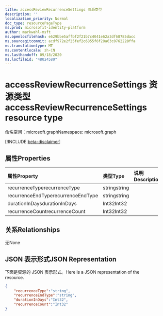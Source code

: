 ```yaml
---
title: accessReviewRecurrenceSettings 资源类型
description: ''
localization_priority: Normal
doc_type: resourcePageType
ms.prod: microsofit-identity-platform
author: markwahl-msft
ms.openlocfilehash: e629bbe5affbf2f21b7c4041e62a3df68785dacc
ms.sourcegitcommit: acdf972e2f25fef2c6855f6f28a63c0762228ffa
ms.translationtype: MT
ms.contentlocale: zh-CN
ms.lasthandoff: 09/18/2020
ms.locfileid: "48024580"
---
```

# <a name="accessreviewrecurrencesettings-resource-type"></a><span data-ttu-id="b26dd-102">accessReviewRecurrenceSettings 资源类型</span><span class="sxs-lookup"><span data-stu-id="b26dd-102">accessReviewRecurrenceSettings resource type</span></span>

<span data-ttu-id="b26dd-103">命名空间：microsoft.graph</span><span class="sxs-lookup"><span data-stu-id="b26dd-103">Namespace: microsoft.graph</span></span>

[!INCLUDE [beta-disclaimer](../../includes/beta-disclaimer.md)]


## <a name="properties"></a><span data-ttu-id="b26dd-104">属性</span><span class="sxs-lookup"><span data-stu-id="b26dd-104">Properties</span></span>
|<span data-ttu-id="b26dd-105">属性</span><span class="sxs-lookup"><span data-stu-id="b26dd-105">Property</span></span>|<span data-ttu-id="b26dd-106">类型</span><span class="sxs-lookup"><span data-stu-id="b26dd-106">Type</span></span>|<span data-ttu-id="b26dd-107">说明</span><span class="sxs-lookup"><span data-stu-id="b26dd-107">Description</span></span>|
|:---|:---|:---|
| <span data-ttu-id="b26dd-108">recurrenceType</span><span class="sxs-lookup"><span data-stu-id="b26dd-108">recurrenceType</span></span> | <span data-ttu-id="b26dd-109">string</span><span class="sxs-lookup"><span data-stu-id="b26dd-109">string</span></span> |  |
| <span data-ttu-id="b26dd-110">recurrenceEndType</span><span class="sxs-lookup"><span data-stu-id="b26dd-110">recurrenceEndType</span></span> | <span data-ttu-id="b26dd-111">string</span><span class="sxs-lookup"><span data-stu-id="b26dd-111">string</span></span> |  |
| <span data-ttu-id="b26dd-112">durationInDays</span><span class="sxs-lookup"><span data-stu-id="b26dd-112">durationInDays</span></span> | <span data-ttu-id="b26dd-113">Int32</span><span class="sxs-lookup"><span data-stu-id="b26dd-113">Int32</span></span> |  |
| <span data-ttu-id="b26dd-114">recurrenceCount</span><span class="sxs-lookup"><span data-stu-id="b26dd-114">recurrenceCount</span></span> | <span data-ttu-id="b26dd-115">Int32</span><span class="sxs-lookup"><span data-stu-id="b26dd-115">Int32</span></span> |  |

## <a name="relationships"></a><span data-ttu-id="b26dd-116">关系</span><span class="sxs-lookup"><span data-stu-id="b26dd-116">Relationships</span></span>
<span data-ttu-id="b26dd-117">无</span><span class="sxs-lookup"><span data-stu-id="b26dd-117">None</span></span>
## <a name="json-representation"></a><span data-ttu-id="b26dd-118">JSON 表示形式</span><span class="sxs-lookup"><span data-stu-id="b26dd-118">JSON Representation</span></span>
<span data-ttu-id="b26dd-119">下面是资源的 JSON 表示形式。</span><span class="sxs-lookup"><span data-stu-id="b26dd-119">Here is a JSON representation of the resource.</span></span>
<!--{
  "blockType": "resource",
  "@odata.type": "microsoft.graph.accessReviewRecurrenceSettings"
}-->
``` json
{
    "recurrenceType":"string",
    "recurrenceEndType":"string",
    "durationInDays":"Int32",
    "recurrenceCount":"Int32"
}
```





